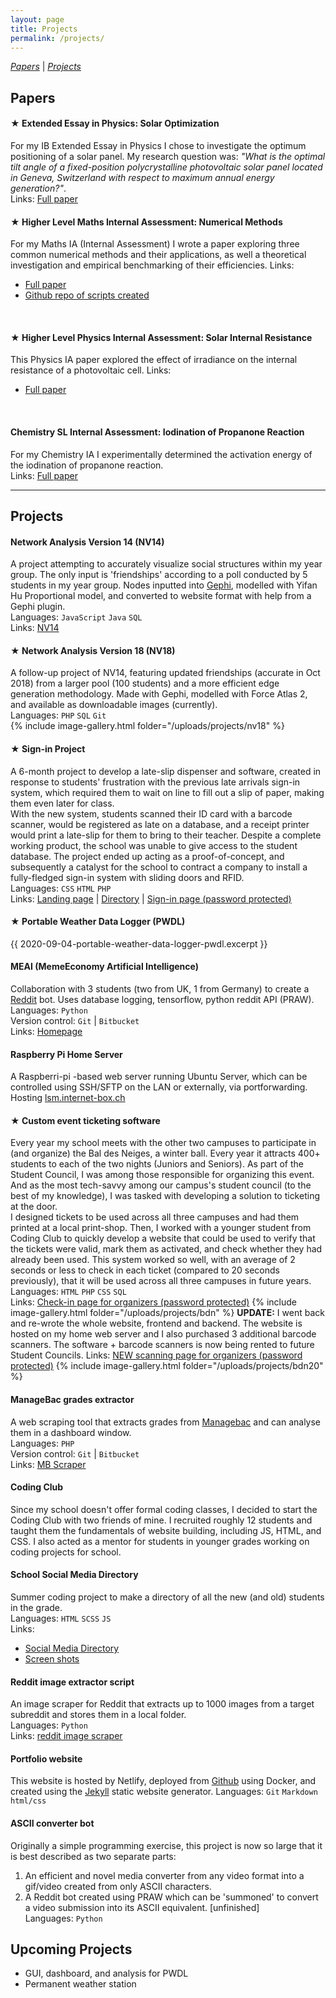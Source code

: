 ```yaml
---
layout: page
title: Projects
permalink: /projects/
---
```


*[Papers](#papers)* | 
*[Projects](#projects)*  

## Papers

#### **★ Extended Essay in Physics: Solar Optimization**

For my IB Extended Essay in Physics I chose to investigate the optimum positioning of a solar panel. My research question was: _"What is the optimal tilt angle of a fixed-position polycrystalline photovoltaic solar panel located in Geneva, Switzerland with respect to maximum annual energy generation?"_.  
Links: [Full paper](/assets/EEV8.pdf)
<br>

#### **★ Higher Level Maths Internal Assessment: Numerical Methods**

For my Maths IA (Internal Assessment) I wrote a paper exploring three common numerical methods and their applications, as well a theoretical investigation and empirical benchmarking of their efficiencies.<!-- in zero-finding and root-solving.--> <!-- I compared the Bisection method, Newton's method, and Secant method in terms of their rate & order of convergence and potential breakpoints. I also implemented the algorithms in Python and wrote a set of benchmarking scripts compare how long each took to converge on a known root. -->
Links:
* [Full paper](/assets/Maths_IA_Luca_Mehl.pdf)
* [Github repo of scripts created](https://github.com/Aculisme/zero_algorithms)  
<br>

#### **★ Higher Level Physics Internal Assessment: Solar Internal Resistance**

This Physics IA paper explored the effect of irradiance on the internal resistance of a photovoltaic cell.
Links:
* [Full paper](/assets/Physics_IA_-_Luca_Mehl.pdf)
<br>

#### **Chemistry SL Internal Assessment: Iodination of Propanone Reaction**

For my Chemistry IA I experimentally determined the activation energy of the iodination of propanone reaction.  
Links: [Full paper](/assets/Chem_IA_-_Luca_Mehl.pdf)
<br>

---

## Projects

#### **Network Analysis Version 14 (NV14)**

A project attempting to accurately visualize social structures within my year group. The only input is 'friendships' according to a poll conducted by 5 students in my year group. Nodes inputted into [Gephi](https://gephi.org), modelled with Yifan Hu Proportional model, and converted to website format with help from a Gephi plugin.  
Languages: `JavaScript` `Java` `SQL`  
Links: [NV14](https://nv14.netlify.app)
<br>

#### **★ Network Analysis Version 18 (NV18)**

A follow-up project of NV14, featuring updated friendships (accurate in Oct 2018) from a larger pool (100 students) and a more efficient edge generation methodology. Made with Gephi, modelled with Force Atlas 2, and available as downloadable images (currently).  
Languages: `PHP` `SQL` `Git`  
{% include image-gallery.html folder="/uploads/projects/nv18" %}
<br>

#### **★ Sign-in Project**

A 6-month project to develop a late-slip dispenser and software, created in response to students' frustration with the previous late arrivals sign-in system, which required them to wait on line to fill out a slip of paper, making them even later for class.  
With the new system, students scanned their ID card with a barcode scanner, would be registered as late on a database, and a receipt printer would print a late-slip for them to bring to their teacher.
Despite a complete working product, the school was unable to give access to the student database. The project ended up acting as a proof-of-concept, and subsequently a catalyst for the school to contract a company to install a fully-fledged sign-in system with sliding doors and RFID.  
Languages: `CSS` `HTML` `PHP`  
Links: [Landing page](https://nationsdesign.org/projects/signin/index.html) | [Directory](https://nationsdesign.org/projects/signin/search.html) | [Sign-in page (password protected)](https://nationsdesign.org/projects/signin/protected/signin.html)
<br>

#### **★ Portable Weather Data Logger (PWDL)**

{{ 2020-09-04-portable-weather-data-logger-pwdl.excerpt }}

#### **MEAI (MemeEconomy Artificial Intelligence)**

Collaboration with 3 students (two from UK, 1 from Germany) to create a [Reddit](https://reddit.com) bot. Uses database logging, tensorflow, python reddit API (PRAW).  
Languages: `Python`  
Version control: `Git` | `Bitbucket`  
Links: [Homepage](https://meai.ml)
<br>

#### **Raspberry Pi Home Server**
<!-- TODO: REPLACE THIS PROJECT WITH THE PIHOLE / WEBSITE HOST -->
A Raspberri-pi -based web server running Ubuntu Server, which can be controlled using SSH/SFTP on the LAN or externally, via portforwarding. Hosting [lsm.internet-box.ch](https://lsm.internet-box.ch)

#### **★ Custom event ticketing software**

Every year my school meets with the other two campuses to participate in (and organize) the Bal des Neiges, a winter ball. Every year it attracts 400+ students to each of the two nights (Juniors and Seniors). As part of the Student Council, I was among those responsible for organizing this event. And as the most tech-savvy among our campus's student council (to the best of my knowledge), I was tasked with developing a solution to ticketing at the door.  
I designed tickets to be used across all three campuses and had them printed at a local print-shop. Then, I worked with a younger student from Coding Club to quickly develop a website that could be used to verify that the tickets were valid, mark them as activated, and check whether they had already been used. This system worked so well, with an average of 2 seconds or less to check in each ticket (compared to 20 seconds previously), that it will be used across all three campuses in future years.  
Languages: `HTML` `PHP` `CSS` `SQL`  
Links: [Check-in page for organizers (password protected)](https://nationsdesign.org/projects/bdn/test/index.php)
{% include image-gallery.html folder="/uploads/projects/bdn" %}
**UPDATE:** I went back and re-wrote the whole website, frontend and backend. The website is  hosted on my home web server and I also purchased 3 additional barcode scanners. The software + barcode scanners is now being rented to future Student Councils.
Links: [NEW scanning page for organizers (password protected)](https://lsm.internet-box.ch/bdn)
{% include image-gallery.html folder="/uploads/projects/bdn20" %}
<br>

#### **ManageBac grades extractor**

A web scraping tool that extracts grades from [Managebac](https://cdn.managebac.com) and can analyse them in a dashboard window.  
Languages: `PHP`  
Version control: `Git` | `Bitbucket`  
Links: [MB Scraper](https://nationsdesign.org/projects/signin/MB_scraper/F/index.html)

#### **Coding Club**

Since my school doesn't offer formal coding classes, I decided to start the Coding Club with two friends of mine. I recruited roughly 12 students and taught them the fundamentals of website building, including JS, HTML, and CSS. I also acted as a mentor for students in younger grades working on coding projects for school. 

#### **School Social Media Directory**

Summer coding project to make a directory of all the new (and old) students in the grade.  
Languages: `HTML` `SCSS` `JS`  
Links:  

* [Social Media Directory](https://nationsdesign.org/projects/nv15/directory.php?year=12)
* [Screen shots](/assets/social_media_directory_landing_page.png)

#### **Reddit image extractor script**

An image scraper for Reddit that extracts up to 1000 images from a target subreddit and stores them in a local folder.  
Languages: `Python`  
Links: [reddit image scraper](https://github.com/aculisme/reddit-image-scraper)  

#### **Portfolio website**  

This website is hosted by Netlify, deployed from [Github](https://github.com/Aculisme/LMP) using Docker, and created using the [Jekyll](https://jekyllrb.com) static website generator.
Languages: `Git` `Markdown` `html/css`  

#### **ASCII converter bot**

Originally a simple programming exercise, this project is now so large that it is best described as two separate parts:

1. An efficient and novel media converter from any video format into a gif/video created from only ASCII characters.
2. A Reddit bot created using PRAW which can be 'summoned' to convert a video submission into its ASCII equivalent. [unfinished]  
Languages: `Python`  

## Upcoming Projects

* GUI, dashboard, and analysis for PWDL  
* Permanent weather station